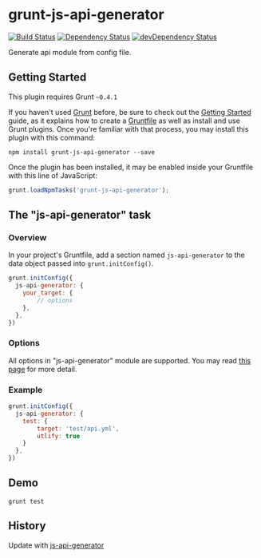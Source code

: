 # grunt-js-api-generator

[![Build Status](https://travis-ci.org/poppinlp/grunt-js-api-generator.png?branch=master)](https://travis-ci.org/poppinlp/grunt-js-api-generator)
[![Dependency Status](https://david-dm.org/poppinlp/grunt-js-api-generator.svg)](https://david-dm.org/poppinlp/grunt-js-api-generator)
[![devDependency Status](https://david-dm.org/poppinlp/grunt-js-api-generator/dev-status.svg)](https://david-dm.org/poppinlp/grunt-js-api-generator#info=devDependencies)

Generate api module from config file.

## Getting Started

This plugin requires Grunt `~0.4.1`

If you haven't used [Grunt](http://gruntjs.com/) before, be sure to check out the [Getting Started](http://gruntjs.com/getting-started) guide, as it explains how to create a [Gruntfile](http://gruntjs.com/sample-gruntfile) as well as install and use Grunt plugins. Once you're familiar with that process, you may install this plugin with this command:

```shell
npm install grunt-js-api-generator --save
```

Once the plugin has been installed, it may be enabled inside your Gruntfile with this line of JavaScript:

```js
grunt.loadNpmTasks('grunt-js-api-generator');
```

## The "js-api-generator" task

### Overview

In your project's Gruntfile, add a section named `js-api-generator` to the data object passed into `grunt.initConfig()`.

```js
grunt.initConfig({
  js-api-generator: {
    your_target: {
        // options
    },
  },
})
```

### Options

All options in "js-api-generator" module are supported. You may read [this page](https://github.com/poppinlp/js-api-generator#user-content-about-this-package) for more detail.

### Example

```js
grunt.initConfig({
  js-api-generator: {
    test: {
        target: 'test/api.yml',
        utlify: true
    }
  },
})
```

## Demo

```shell
grunt test
```

## History

Update with [js-api-generator](https://github.com/poppinlp/js-api-generator)
